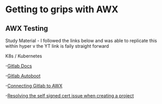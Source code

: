 # Getting to grips with AWX 
## AWX Testing

Study Material - I followed the links below and was able to replicate this within hyper v the YT link is faily straight forward

K8s / Kubernetes 

-[Gitlab Docs](https://about.gitlab.com/install/#ubuntu)

-[Gitlab Autoboot](https://stackoverflow.com/questions/27983295/gitlab-autostart-on-boot)

-[Connecting Gitlab to AWX](https://baptiste.bouchereau.pro/tutorial/setup-awx-with-gitlab/)

-[Resolving the self signed cert issue when creating a project](https://github.com/ansible/awx/issues/490)
